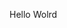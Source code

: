 Hello Wolrd








































































































































































































































































































































































































































































































































































































































































































































































































































































































































































































































































































































































































































































































































































































































































































































































































































































































































































































































































































































































































































































































































































































































































































































































































































































































































































































































































































































































































































































































































































































































































































































































































































































































































































































































































































































































































































































































































































































































